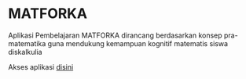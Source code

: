 # MATFORKA
Aplikasi Pembelajaran MATFORKA dirancang berdasarkan konsep pra-matematika guna mendukung kemampuan kognitif matematis siswa diskalkulia

Akses aplikasi [disini](https://abuhasan26.github.io/MATFORKA/ "disini")

